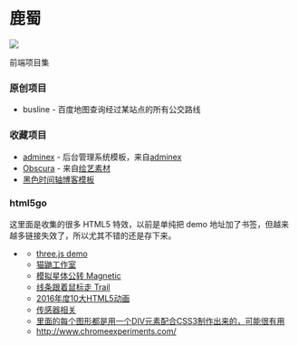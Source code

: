 # 鹿蜀

![](http://i2.zfcyc.com/coding/project/lushu_logo.png?imageView2/2/w/230)

前端项目集

### 原创项目

* busline - 百度地图查询经过某站点的所有公交路线

### 收藏项目

* [adminex](adminex/index.html) - 后台管理系统模板，来自[adminex](http://adminex.themebucket.net/)
* [Obscura](obscura/index.html) - 来自[绘艺素材](https://www.huiyi8.com/)
* [黑色时间轴博客模板](timeline-black/html/index.html)

### html5go

这里面是收集的很多 HTML5 特效，以前是单纯把 demo 地址加了书签，但越来越多链接失效了，所以尤其不错的还是存下来。

* [](https://www.zhihu.com/question/24398907)
    - [three.js demo](http://stemkoski.github.io/Three.js/#hello-world)
    - [猫鼬工作室](http://www.catyo.cn/)
    - [模拟星体公转 Magnetic](https://lab.hakim.se/magnetic/02/)
    - [线条跟着鼠标走 Trail](https://lab.hakim.se/trail/03/)
    - [2016年度10大HTML5动画](https://blog.csdn.net/iefreer/article/details/53896689)
    - [传感器相关](https://www.zhihu.com/question/26712819)
    - [里面的每个图形都是用一个DIV元素配合CSS3制作出来的，可能很有用](https://a.singlediv.com/)
    - http://www.chromeexperiments.com/

